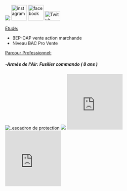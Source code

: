<htlm>
    
  <head>
       <p><img src= "https://image-uniservice.linternaute.com/image/150/1389758640/11742809.jpg">          
          <a href="https://www.instagram.com/azekiell/">
<img width="50" height="50" src="https://png2.kisspng.com/sh/adfec6db3a112baa640e4e636a765376/L0KzQYm3WMI1N5pofpH0aYP2gLBuTfNwdaF6jNd7LXnmf7B6TfNtcaEyeeR9LXzyd7E0kQJwbKZojJ9yboP3cbj5gf0ubKZxe9c2d3Xldr32l71pfJ5xReluYoPshLa0lPVueJ1mjNc2NXK7QIaBgvIzapc4TKI3NUS8SIa6U8MyPWQ6SaUCOUe8QYm1kP5o/kisspng-computer-icons-clip-art-logo-product-instagram-dulce-webflow-html-website-template-5b8058bb2bf340.54985333153513797918.png" alt="instagram"></a>
          <a href="https://www.facebook.com/beauvallet.julien">
<img width="50" height="50" src="https://png2.kisspng.com/sh/c77b738567e0ee7bd746311ddbcbb6c7/L0KzQYm3U8E6N6V7j5H0aYP2gLBuTfZia5Znh9H0LXzyd7E0kB9kcZJxRd9uZHnkPbT2jgB2fJZ3Rdtsb372PbrqjB4ubpJofdR4b3uwdMPolBlvb146edQ5MnblR4HpWfFlPV8AUKM8M0W4QYK8UsE1QWYAUaM5NEe4PsH1h5==/kisspng-facebook-logo-social-media-computer-icons-icon-facebook-drawing-5ab02fb70b9ad5.9813355115214959910475.png" alt="facebook"></a>
          <a href="https://www.twitch.tv/djub0otv">
<img width="50" height="30"
src="https://icon-library.net//images/twitch-icon-png/twitch-icon-png-0.jpg" alt="Twitch"></a></p>           
    </head>
  <body>  
   <span style="text-decoration: underline;">Etude:</span>
       <ul>
         <li>BEP-CAP vente action marchande</li>
         <li>Niveau BAC Pro Vente</li>
       </ul>
  
   <span style="text-decoration: underline;">Parcour Professionnel:</span>
    
  <h5>-Armée de l'Air: Fusilier commando ( 8 ans )</h5>
   <p>
      <img src="https://unplyondotorg.files.wordpress.com/2015/11/fusco512.png?w=150&h=150" alt="_escadron de protection">
      <img src= "https://a4-images.myspacecdn.com/images04/8/c3f4ffcffe274591b6ae50a3f2e1cce5/full.jpg">
      <iframe src= "https://giphy.com/embed/9P94yLRR2R4LFNNXIg" width="180" height="180" frameBorder="0" class="giphy-embed" allowFullScreen></p>
   
   <h5>-STEF: Agent de quai ( 2 ans )</h5>
   
   <p><img width="150" height="50" src= https://fracademic.com/pictures/frwiki/76/Logo_STEF-TFE.JPG alt="logo stef"></p>        

   <span style="text-decoration: underline;">Passions:</span>
   
  <h5>-Support numérique</h5>
    <p>
      <iframe src="https://giphy.com/embed/12Skx13YeskrIc" width="180" height="180" frameBorder="0" allowFullScreen></iframe>
      <iframe src="https://giphy.com/embed/bcPP9NMX1Zr9u" width="180" height="180" frameBorder="0" class="giphy-embed" allowFullScreen></iframe></p>
  </body>

<htlm>
